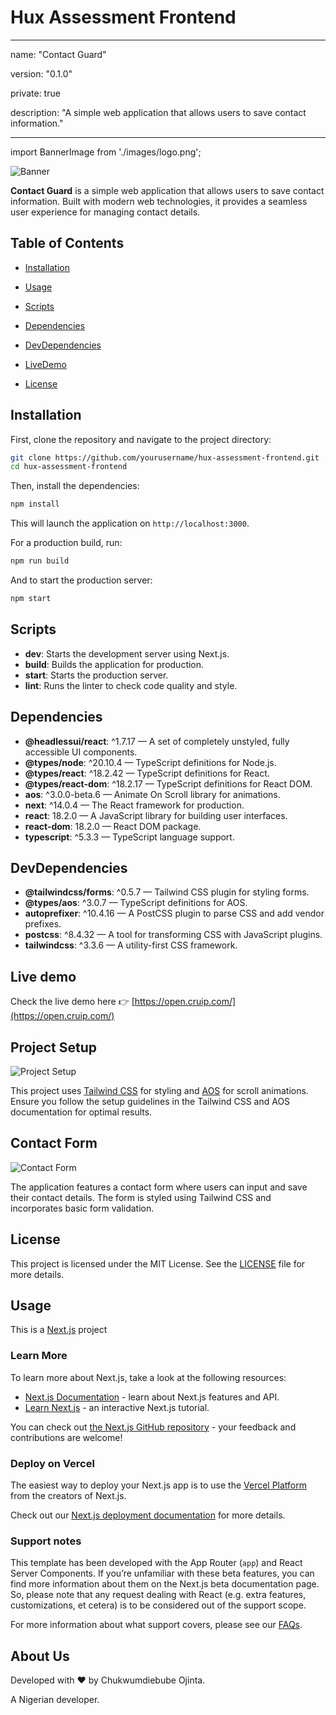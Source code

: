 # Hux Assessment Frontend

---

name: "Contact Guard"

version: "0.1.0"

private: true

description: "A simple web application that allows users to save contact information."

---

import BannerImage from './images/logo.png';

![Banner](BannerImage)

**Contact Guard** is a simple web application that allows users to save contact information. Built with modern web technologies, it provides a seamless user experience for managing contact details.

## Table of Contents

- [Installation](#installation)

- [Usage](#usage)

- [Scripts](#scripts)

- [Dependencies](#dependencies)

- [DevDependencies](#devdependencies)

- [LiveDemo](#demo)

- [License](#license)

## Installation

First, clone the repository and navigate to the project directory:

```bash
git clone https://github.com/yourusername/hux-assessment-frontend.git
cd hux-assessment-frontend
```

Then, install the dependencies:

```bash
npm install
```

This will launch the application on `http://localhost:3000`.

For a production build, run:

```bash
npm run build
```

And to start the production server:

```bash
npm start
```

## Scripts

- **dev**: Starts the development server using Next.js.
- **build**: Builds the application for production.
- **start**: Starts the production server.
- **lint**: Runs the linter to check code quality and style.

## Dependencies

- **@headlessui/react**: ^1.7.17 — A set of completely unstyled, fully accessible UI components.
- **@types/node**: ^20.10.4 — TypeScript definitions for Node.js.
- **@types/react**: ^18.2.42 — TypeScript definitions for React.
- **@types/react-dom**: ^18.2.17 — TypeScript definitions for React DOM.
- **aos**: ^3.0.0-beta.6 — Animate On Scroll library for animations.
- **next**: ^14.0.4 — The React framework for production.
- **react**: 18.2.0 — A JavaScript library for building user interfaces.
- **react-dom**: 18.2.0 — React DOM package.
- **typescript**: ^5.3.3 — TypeScript language support.

## DevDependencies

- **@tailwindcss/forms**: ^0.5.7 — Tailwind CSS plugin for styling forms.
- **@types/aos**: ^3.0.7 — TypeScript definitions for AOS.
- **autoprefixer**: ^10.4.16 — A PostCSS plugin to parse CSS and add vendor prefixes.
- **postcss**: ^8.4.32 — A tool for transforming CSS with JavaScript plugins.
- **tailwindcss**: ^3.3.6 — A utility-first CSS framework.

## Live demo

Check the live demo here 👉️ [https://open.cruip.com/](https://open.cruip.com/)

## Project Setup

![Project Setup](SetupImage)

This project uses [Tailwind CSS](https://tailwindcss.com/) for styling and [AOS](https://michalsnik.github.io/aos/) for scroll animations. Ensure you follow the setup guidelines in the Tailwind CSS and AOS documentation for optimal results.

## Contact Form

![Contact Form](ContactFormImage)

The application features a contact form where users can input and save their contact details. The form is styled using Tailwind CSS and incorporates basic form validation.

## License

This project is licensed under the MIT License. See the [LICENSE](LICENSE) file for more details.

## Usage

This is a [Next.js](https://nextjs.org/) project

### Learn More

To learn more about Next.js, take a look at the following resources:

- [Next.js Documentation](https://nextjs.org/docs) - learn about Next.js features and API.
- [Learn Next.js](https://nextjs.org/learn) - an interactive Next.js tutorial.

You can check out [the Next.js GitHub repository](https://github.com/vercel/next.js/) - your feedback and contributions are welcome!

### Deploy on Vercel

The easiest way to deploy your Next.js app is to use the [Vercel Platform](https://vercel.com/new?utm_medium=default-template&filter=next.js&utm_source=create-next-app&utm_campaign=create-next-app-readme) from the creators of Next.js.

Check out our [Next.js deployment documentation](https://nextjs.org/docs/deployment) for more details.

### Support notes

This template has been developed with the App Router (`app`) and React Server Components. If you’re unfamiliar with these beta features, you can find more information about them on the Next.js beta documentation page. So, please note that any request dealing with React (e.g. extra features, customizations, et cetera) is to be considered out of the support scope.

For more information about what support covers, please see our [FAQs](https://cruip.com/faq/).

## About Us

Developed with ❤️ by Chukwumdiebube Ojinta.

A Nigerian developer.
